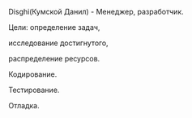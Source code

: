 Disghi(Кумской Данил) - Менеджер, разработчик.

Цели: определение задач,

исследование достигнутого,

распределение ресурсов.

Кодирование.

Тестирование.

Отладка.